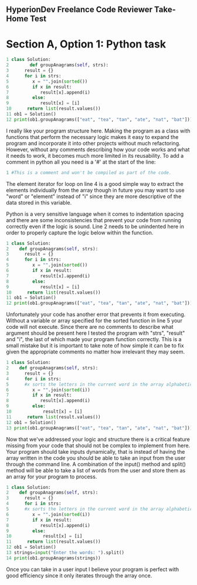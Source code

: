 ## HyperionDev Freelance Code Reviewer Take-Home Test
# Section A, Option 1: Python task

```python
1 class Solution:
2        def groupAnagrams(self, strs):
3      result = {}
4      for i in strs:
5         x = "".join(sorted())
6         if x in result:
7            result[x].append(i)
8         else:
9            result[x] = [i]
10      return list(result.values())
11 ob1 = Solution()
12 print(ob1.groupAnagrams(["eat", "tea", "tan", "ate", "nat", "bat"]))
```

I really like your program structure here. 
Making the program as a class with functions that perform the necessary logic makes it easy to expand the program and incorporate it into other projects without much refactoring. 
However, without any comments describing how your code works and what it needs to work, it becomes much more limited in its reusability. To add a comment in python all you need is a '#' at the start of the line:

```python
1 #This is a comment and won't be compiled as part of the code.
```
The element iterator for loop on line 4 is a good simple way to extract the elements individually from the array though in future you may want to use "word" or "element" instead of "i" since they are more descriptive of the data stored in this variable. 

Python is a very sensitive language when it comes to indentation spacing and there are some inconsistencies that prevent your code from running correctly even if the logic is sound. Line 2 needs to be unindented here in order to properly capture the logic below within the function.

```python
1 class Solution:
2    def groupAnagrams(self, strs):
3      result = {}
4      for i in strs:
5         x = "".join(sorted())
6         if x in result:
7            result[x].append(i)
8         else:
9            result[x] = [i]
10      return list(result.values())
11 ob1 = Solution()
12 print(ob1.groupAnagrams(["eat", "tea", "tan", "ate", "nat", "bat"]))
```

Unfortunately your code has another error that prevents it from executing.
Without a variable or array specified for the sorted function in line 5 your code will not execute. Since there are no comments to describe what argument should be present here I tested the program with "strs", "result" and "i", the last of which made your program function correctly. 
This is a small mistake but it is important to take note of how simple it can be to fix given the appropriate comments no matter how irrelevant they may seem.

```python
1 class Solution:
2    def groupAnagrams(self, strs):
3      result = {}
4      for i in strs:
5      #x sorts the letters in the current word in the array alphabetically and converts it to a String
6         x = "".join(sorted(i))
7         if x in result:
8            result[x].append(i)
9         else:
10            result[x] = [i]
11      return list(result.values())
12 ob1 = Solution()
13 print(ob1.groupAnagrams(["eat", "tea", "tan", "ate", "nat", "bat"]))
```

Now that we've addressed your logic and structure there is a critical feature missing from your code that should not be complex to implement from here. Your program should take inputs dynamically, that is instead of having the array written in the code you should be able to take an input from the user through the command line. A combination of the input() method and split() method will be able to take a list of words from the user and store them as an array for your program to process.

```python
1 class Solution:
2    def groupAnagrams(self, strs):
3      result = {}
4      for i in strs:
5      #x sorts the letters in the current word in the array alphabetically and converts it to a String
6         x = "".join(sorted(i))
7         if x in result:
8            result[x].append(i)
9         else:
10            result[x] = [i]
11      return list(result.values())
12 ob1 = Solution()
13 strings=input("Enter the words: ").split()
14 print(ob1.groupAnagrams(strings))
```

Once you can take in a user input I believe your program is perfect with good efficiency since it only iterates through the array once. 

